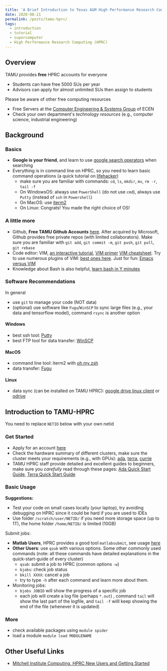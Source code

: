 ```yaml
---
title: 'A Brief Introduction to Texas A&M High Performance Research Computing (TAMU-HPRC)'
date: 2020-08-21
permalink: /posts/tamu-hprc/
tags:
  - introduction
  - tutorial
  - supercomputer
  - High Performance Research Computing (HPRC)
---
```



## Overview
TAMU provides **free** HPRC accounts for everyone
- Students can have free 5000 SUs per year
- Advisors can apply for almost unlimited SUs then assign to students

Please be aware of other free computing resources
- Free Servers at the [Computer Engineering & Systems Group](https://cesg.tamu.edu/tech-resources/) of ECEN
- Check your own department's *technology resources* (e.g., computer science, industrial engineering)

## Background
### Basics
- **Google is your friend**, and learn to use [google search operators](https://moz.com/learn/seo/search-operators) when searching
- Everything is in command line on HPRC, so you need to learn basic command operations (a quick tutorial on [lifehacker](https://lifehacker.com/a-command-line-primer-for-beginners-5633909))
	- make sure you are familiar with commands: `cd`, `ls`, `mkdir`, `mv`, `rm -r`, `tail -f`
	- On WindowsOS: always use `PowerShell` (do not use `cmd`), always use `Putty` (instead of `ssh` in `Powershell`)
	- On MacOS: use [iterm2](https://www.iterm2.com/)
	- On Linux: Congrats! You made the right choice of OS!

### A little more
- Github, **Free TAMU Github Accounts** [here](https://github.tamu.edu). After acquired by Microsoft, Github provides free private repos (with limited collaborators). Make sure you are familiar with `git add`, `git commit -m`, `git push`, `git pull`, `git rebase`
- Code editor: VIM, [an interactive tutorial](https://www.openvim.com/), [VIM primer](https://danielmiessler.com/study/vim/) [VIM cheatsheet](https://vim.rtorr.com/). Try to use numerous plugins of VIM: [best ones here](https://vimawesome.com/). Just for fun: [Emacs versus VIM](https://en.wikipedia.org/wiki/Editor_war)
- Knowledge about Bash is also helpful, [learn bash in Y minutes](https://learnxinyminutes.com/docs/bash/)

### Software Recommendations

In general

- use `git` to manage your code (NOT data)
- (optional) use software like `Fugu`/`WinSCP` to sync large files (e.g., your data and tensorflow model), command `rsync` is another option

#### Windows
- best ssh tool: [Putty](https://www.putty.org/)
- best FTP tool for data transfer: [WinSCP](https://winscp.net/eng/index.php)

#### MacOS
- command line tool: iterm2 with [oh my zsh](https://ohmyz.sh/)
- data transfer: [Fugu](https://sourceforge.net/projects/fugussh/files/)

#### Linux 
- data sync (can be installed on TAMU HPRC): [google drive linux client](https://github.com/odeke-em/drive) or [odrive](https://www.odrive.com/)

## Introduction to TAMU-HPRC
You need to replace `NETID` below with your own netid

### Get Started
- Apply for an account [here](https://hprc.tamu.edu/apply/)
- Check the hardware summary of different clusters, make sure the cluster meets your requirements (e.g., with GPUs): [ada](https://hprc.tamu.edu/wiki/Ada:Intro), [terra](https://hprc.tamu.edu/wiki/Terra:Intro), [currie](https://hprc.tamu.edu/wiki/Curie:Intro)
- TAMU HPRC staff provide detailed and excellent guides to beginners, make sure you *carefully* read through these pages: [Ada Quick Start Guide](https://hprc.tamu.edu/wiki/Ada:QuickStart), [Terra Quick Start Guide](https://hprc.tamu.edu/wiki/Terra:QuickStart)

### Basic Usage
**Suggestions:**
- Test your code on small cases locally (your laptop), try avoiding debugging on HPRC since it could be hard if you are used to IDEs 
- Use folder `/scratch/user/NETID/` if you need more storage space (up to 1T), the home folder `/home/NETID/` is limited (10GB)

Submit jobs:
- **Matlab Users**, HPRC provides a good tool `matlabsubmit`, see usage [here](https://hprc.tamu.edu/wiki/SW:Matlab_matlabsubmit) 
- **Other Users**: use `qsub` with various options. Some other commonly used commands (note: all these commands have detailed explanations in the quick-start-guide of every cluster)
  - `qsub`: submit a job to HPRC (common options `-w`)
  - `bjobs`: check job status
  - `bkill XXXX`: cancel a job
  - try to type `-h` after each command and learn more about them.
- Monitoring jobs: 
  - `bjobs JOBID` will show the progress of a specific job
  - each job will create a log file (perhaps `*.out`) , command `tail` will show the last part of the logfile, and `tail -f` willl keep showing the end of the  file (whenever it is updated)

### More 
- check available packages using `module spider`
- load a module `module load MODULENAME`


## Other Useful Links
- [ Mitchell Institute Computing, HPRC New Users and Getting Started](http://mitchcomp.physics.tamu.edu/newuserguide/hprcnewuserguide.shtml)